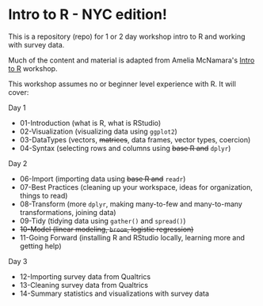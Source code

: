 # Intro to R - NYC edition! 
This is a repository (repo) for 1 or 2 day workshop intro to R and working with survey data. 

Much of the content and material is adapted from Amelia McNamara's [Intro to R](https://github.com/AmeliaMN/IntroToR/blob/master/README.md) workshop. 

This workshop assumes no or beginner level experience with R. It will cover: 

Day 1
- 01-Introduction (what is R, what is RStudio)
- 02-Visualization (visualizing data using `ggplot2`)
- 03-DataTypes (vectors, ~~matrices~~, data frames, vector types, coercion)
- 04-Syntax (selecting rows and columns using ~~base R and~~ `dplyr`)

Day 2
- 06-Import (importing data using ~~base R and~~ `readr`)
- 07-Best Practices (cleaning up your workspace, ideas for organization, things to read)
- 08-Transform (more `dplyr`, making many-to-few and many-to-many transformations, joining data)
- 09-Tidy (tidying data using `gather()` and `spread()`)
- ~~10-Model (linear modeling, `broom`, logistic regression)~~
- 11-Going Forward (installing R and RStudio locally, learning more and getting help)

Day 3 
- 12-Importing survey data from Qualtrics
- 13-Cleaning survey data from Qualtrics
- 14-Summary statistics and visualizations with survey data